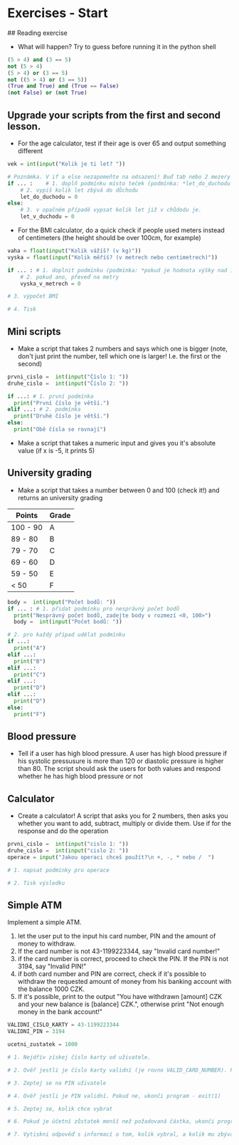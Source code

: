 # Exercises - Start

## Reading exercise
* What will happen? Try to guess before running it in the python shell

```python
(5 > 4) and (3 == 5)
not (5 > 4)
(5 > 4) or (3 == 5)
not ((5 > 4) or (3 == 5))
(True and True) and (True == False)
(not False) or (not True)
```
## Upgrade your scripts from the first and second lesson.
* For the age calculator, test if their age is over 65 and output something different

```python
vek = int(input("Kolik je ti let? "))

# Poznámka. V if a else nezapomeňte na odsazení! Buď tab nebo 2 mezery od začátku.
if ... :    # 1. doplň podmínku místo teček (podmínka: *let_do_duchodu je 65 a méně*)
    # 2. vypiš kolik let zbývá do důchodu
    let_do_duchodu = 0
else:  
    # 3. v opačném případě vypsat kolik let již v chůdodu je.
    let_v_duchodu = 0
```

* For the BMI calculator, do a quick check if people used meters instead of centimeters (the height should be over 100cm, for example)

```python
vaha = float(input("Kolik vážíš? (v kg)"))
vyska = float(input("Kolik měříš? (v metrech nebo centimetrech)"))

if ... : # 1. doplnit podmínku (podmínka: *pokud je hodnota výšky nad 100*)
    # 2. pokud ano, převeď na metry
    vyska_v_metrech = 0

# 3. výpočet BMI

# 4. Tisk
```

## Mini scripts
* Make a script that takes 2 numbers and says which one is bigger (note, don't just print the number, tell which one is larger! I.e. the first or the second)

```python
prvni_cislo =  int(input("Číslo 1: "))
druhe_cislo =  int(input("Číslo 2: "))

if ...: # 1. první podmínka
  print("První číslo je větší.")
elif ...: # 2. podmínka
  print("Druhé číslo je větší.")
else:
  print("Obě čísla se rovnají")
```
* Make a script that takes a numeric input and gives you it's absolute value (if x is -5, it prints 5)


## University grading
* Make a script that takes a number between 0 and 100 (check it!) and returns an university grading

| Points | Grade |
|---|---|
|100 - 90| A |
|89 - 80| B |
|79 - 70| C |
|69 - 60| D |
|59 - 50| E |
|< 50| F |

```python
body =  int(input("Počet bodů: "))
if ... : # 1. přidat podmínku pro nesprávný počet bodů
  print("Nesprávný počet bodů, zadejte body v rozmezí <0, 100>")
  body =  int(input("Počet bodů: "))

# 2. pro každý případ udělat podmínku
if ...:
  print("A")
elif ...:
  print("B")
elif ...:
  print("C")
elif ...:
  print("D")
elif ...:
  print("D")
else:
  print("F")  
```

## Blood pressure
* Tell if a user has high blood pressure. A user has high blood pressure if his systolic pressusure is more than 120 or diastolic pressure is higher than 80. The script should ask the users for both values and respond whether he has high blood pressure or not

## Calculator
* Create a calculator! A script that asks you for 2 numbers, then asks you whether you want to add, subtract, multiply or divide them. Use if for the response and do the operation

```python
prvni_cislo =  int(input("cislo 1: "))
druhe_cislo =  int(input("cislo 2: "))
operace = input("Jakou operaci chceš použít?\n +, -, * nebo /  ")

# 1. napsat podmínky pro operace

# 2. Tisk výsledku

```

## Simple ATM
Implement a simple ATM.
1. let the user put to the input his card number, PIN and the amount of money to withdraw.
2. If the card number is not 43-1199223344, say "Invalid card number!"
3. if the card number is correct, proceed to check the PIN. If the PIN is not 3194, say "Invalid PIN!"
4. if both card number and PIN are correct, check if it's possible to withdraw the requested amount of money from his banking account with the balance 1000 CZK.
5. If it's possible, print to the output "You have withdrawn [amount] CZK and your new balance is [balance] CZK.", otherwise print "Not enough money in the bank account!"

```python
VALIDNI_CISLO_KARTY = 43-1199223344
VALIDNI_PIN = 3194

ucetni_zustatek = 1000

# 1. Nejdřív získej číslo karty od uživatele.

# 2. Ověř jestli je číslo karty validní (je rovno VALID_CARD_NUMBER). Pokud ne, ukonči program - exit(1)

# 3. Zeptej se na PIN uživatele

# 4. Ověř jestli je PIN validní. Pokud ne, ukonči program - exit(1)

# 5. Zeptej se, kolik chce vybrat

# 6. Pokud je účetní zůstatek menší než požadovaná částka, ukonči program, jinak peníze vydej (odečíst peníze z účtu)

# 7. Vytiskni odpověď s informací o tom, kolik vybral, a kolik mu zbývá peněz na účtě.

```
